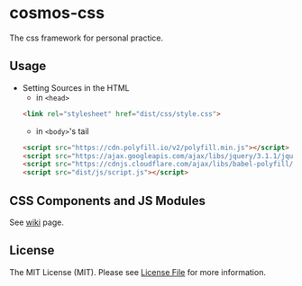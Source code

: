 # cosmos-css
The css framework for personal practice.

## Usage

* Setting Sources in the HTML
  * in `<head>`
  ```html
  <link rel="stylesheet" href="dist/css/style.css">
  ```
  * in `<body>`'s tail
  ```html
  <script src="https://cdn.polyfill.io/v2/polyfill.min.js"></script> 
  <script src="https://ajax.googleapis.com/ajax/libs/jquery/3.1.1/jquery.min.js"></script>
  <script src="https://cdnjs.cloudflare.com/ajax/libs/babel-polyfill/6.16.0/polyfill.min.js"></script>
  <script src="dist/js/script.js"></script>
  ```

## CSS Components and JS Modules
See [wiki](https://github.com/archco/cosmos-css/wiki) page.

## License
The MIT License (MIT). Please see [License File](https://github.com/archco/cosmos-css/blob/master/LICENSE) for more information.
